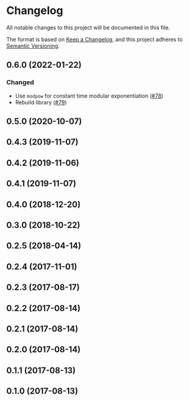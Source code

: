 # Changelog
All notable changes to this project will be documented in this file.

The format is based on [Keep a Changelog](https://keepachangelog.com/en/1.0.0/),
and this project adheres to [Semantic Versioning](https://semver.org/spec/v2.0.0.html).

## 0.6.0 (2022-01-22)
### Changed
- Use `modpow` for constant time modular exponentiation ([#78])
- Rebuild library ([#79])

[#78]: https://github.com/RustCrypto/PAKEs/pull/78
[#79]: https://github.com/RustCrypto/PAKEs/pull/79

## 0.5.0 (2020-10-07)

## 0.4.3 (2019-11-07)

## 0.4.2 (2019-11-06)

## 0.4.1 (2019-11-07)

## 0.4.0 (2018-12-20)

## 0.3.0 (2018-10-22)

## 0.2.5 (2018-04-14)

## 0.2.4 (2017-11-01)

## 0.2.3 (2017-08-17)

## 0.2.2 (2017-08-14)

## 0.2.1 (2017-08-14)

## 0.2.0 (2017-08-14)

## 0.1.1 (2017-08-13)

## 0.1.0 (2017-08-13)
